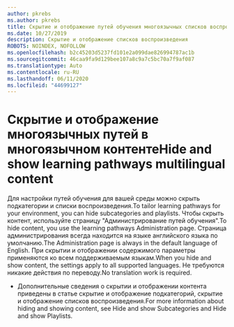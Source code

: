 ```yaml
---
author: pkrebs
ms.author: pkrebs
title: Скрытие и отображение путей обучения многоязычных списков воспроизведения
ms.date: 10/27/2019
description: Скрытие и отображение списков воспроизведения
ROBOTS: NOINDEX, NOFOLLOW
ms.openlocfilehash: b2c45203d5237fd101e2a099dae826994787ac1b
ms.sourcegitcommit: 46caa9fa9d129bee107a8c9a7c5bc70a7f9af087
ms.translationtype: Auto
ms.contentlocale: ru-RU
ms.lasthandoff: 06/11/2020
ms.locfileid: "44699127"
---
```

# <a name="hide-and-show-learning-pathways-multilingual-content"></a><span data-ttu-id="6c6e7-103">Скрытие и отображение многоязычных путей в многоязычном контенте</span><span class="sxs-lookup"><span data-stu-id="6c6e7-103">Hide and show learning pathways multilingual content</span></span> 

<span data-ttu-id="6c6e7-104">Для настройки путей обучения для вашей среды можно скрыть подкатегории и списки воспроизведения.</span><span class="sxs-lookup"><span data-stu-id="6c6e7-104">To tailor learning pathways for your environment, you can hide subcategories and playlists.</span></span> <span data-ttu-id="6c6e7-105">Чтобы скрыть контент, используйте страницу "Администрирование путей обучения".</span><span class="sxs-lookup"><span data-stu-id="6c6e7-105">To hide content, you use the learning pathways Administration page.</span></span> <span data-ttu-id="6c6e7-106">Страница администрирования всегда находится на языке английского языка по умолчанию.</span><span class="sxs-lookup"><span data-stu-id="6c6e7-106">The Administration page is always in the default language of English.</span></span> <span data-ttu-id="6c6e7-107">При скрытии и отображении содержимого параметры применяются ко всем поддерживаемым языкам.</span><span class="sxs-lookup"><span data-stu-id="6c6e7-107">When you hide and show content, the settings apply to all supported languages.</span></span> <span data-ttu-id="6c6e7-108">Не требуются никакие действия по переводу.</span><span class="sxs-lookup"><span data-stu-id="6c6e7-108">No translation work is required.</span></span> 

- <span data-ttu-id="6c6e7-109">Дополнительные сведения о скрытии и отображении контента приведены в статье скрытие и отображение подкатегорий, скрытие и отображение списков воспроизведения.</span><span class="sxs-lookup"><span data-stu-id="6c6e7-109">For more information about hiding and showing content, see Hide and show Subcategories and Hide and show Playlists.</span></span> 



